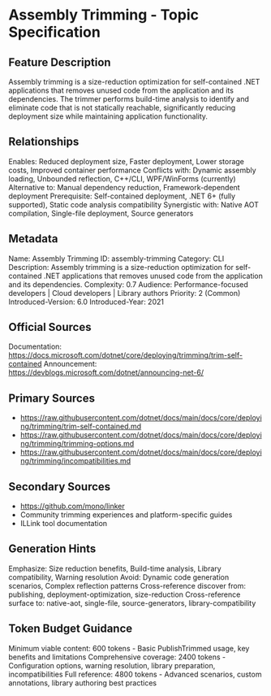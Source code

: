# Assembly Trimming - Topic Specification

## Feature Description
Assembly trimming is a size-reduction optimization for self-contained .NET applications that removes unused code from the application and its dependencies. The trimmer performs build-time analysis to identify and eliminate code that is not statically reachable, significantly reducing deployment size while maintaining application functionality.

## Relationships
Enables: Reduced deployment size, Faster deployment, Lower storage costs, Improved container performance
Conflicts with: Dynamic assembly loading, Unbounded reflection, C++/CLI, WPF/WinForms (currently)
Alternative to: Manual dependency reduction, Framework-dependent deployment
Prerequisite: Self-contained deployment, .NET 6+ (fully supported), Static code analysis compatibility
Synergistic with: Native AOT compilation, Single-file deployment, Source generators

## Metadata
Name: Assembly Trimming
ID: assembly-trimming
Category: CLI
Description: Assembly trimming is a size-reduction optimization for self-contained .NET applications that removes unused code from the application and its dependencies.
Complexity: 0.7
Audience: Performance-focused developers | Cloud developers | Library authors
Priority: 2 (Common)
Introduced-Version: 6.0
Introduced-Year: 2021

## Official Sources
Documentation: https://docs.microsoft.com/dotnet/core/deploying/trimming/trim-self-contained
Announcement: https://devblogs.microsoft.com/dotnet/announcing-net-6/

## Primary Sources
- https://raw.githubusercontent.com/dotnet/docs/main/docs/core/deploying/trimming/trim-self-contained.md
- https://raw.githubusercontent.com/dotnet/docs/main/docs/core/deploying/trimming/trimming-options.md
- https://raw.githubusercontent.com/dotnet/docs/main/docs/core/deploying/trimming/incompatibilities.md

## Secondary Sources
- https://github.com/mono/linker
- Community trimming experiences and platform-specific guides
- ILLink tool documentation

## Generation Hints
Emphasize: Size reduction benefits, Build-time analysis, Library compatibility, Warning resolution
Avoid: Dynamic code generation scenarios, Complex reflection patterns
Cross-reference discover from: publishing, deployment-optimization, size-reduction
Cross-reference surface to: native-aot, single-file, source-generators, library-compatibility

## Token Budget Guidance
Minimum viable content: 600 tokens - Basic PublishTrimmed usage, key benefits and limitations
Comprehensive coverage: 2400 tokens - Configuration options, warning resolution, library preparation, incompatibilities
Full reference: 4800 tokens - Advanced scenarios, custom annotations, library authoring best practices
